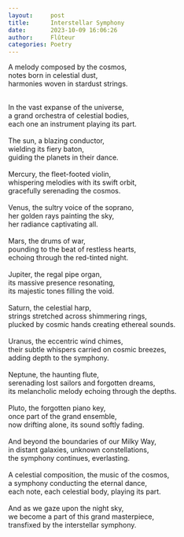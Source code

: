 ```yaml
---
layout:     post
title:      Interstellar Symphony
date:       2023-10-09 16:06:26 
author:     Flûteur
categories: Poetry
---
```

A melody composed by the cosmos,
<br>
notes born in celestial dust,
<br>
harmonies woven in stardust strings.
<br>

<br>
In the vast expanse of the universe,
<br>
a grand orchestra of celestial bodies,
<br>
each one an instrument playing its part.
<br>

<br>
The sun, a blazing conductor,
<br>
wielding its fiery baton,
<br>
guiding the planets in their dance.
<br>

<br>
Mercury, the fleet-footed violin,
<br>
whispering melodies with its swift orbit,
<br>
gracefully serenading the cosmos.
<br>

<br>
Venus, the sultry voice of the soprano,
<br>
her golden rays painting the sky,
<br>
her radiance captivating all.
<br>

<br>
Mars, the drums of war,
<br>
pounding to the beat of restless hearts,
<br>
echoing through the red-tinted night.
<br>

<br>
Jupiter, the regal pipe organ,
<br>
its massive presence resonating,
<br>
its majestic tones filling the void.
<br>

<br>
Saturn, the celestial harp,
<br>
strings stretched across shimmering rings,
<br>
plucked by cosmic hands creating ethereal sounds.
<br>

<br>
Uranus, the eccentric wind chimes,
<br>
their subtle whispers carried on cosmic breezes,
<br>
adding depth to the symphony.
<br>

<br>
Neptune, the haunting flute,
<br>
serenading lost sailors and forgotten dreams,
<br>
its melancholic melody echoing through the depths.
<br>

<br>
Pluto, the forgotten piano key,
<br>
once part of the grand ensemble,
<br>
now drifting alone, its sound softly fading.
<br>

<br>
And beyond the boundaries of our Milky Way,
<br>
in distant galaxies, unknown constellations,
<br>
the symphony continues, everlasting.
<br>

<br>
A celestial composition, the music of the cosmos,
<br>
a symphony conducting the eternal dance,
<br>
each note, each celestial body, playing its part.
<br>

<br>
And as we gaze upon the night sky,
<br>
we become a part of this grand masterpiece,
<br>
transfixed by the interstellar symphony.